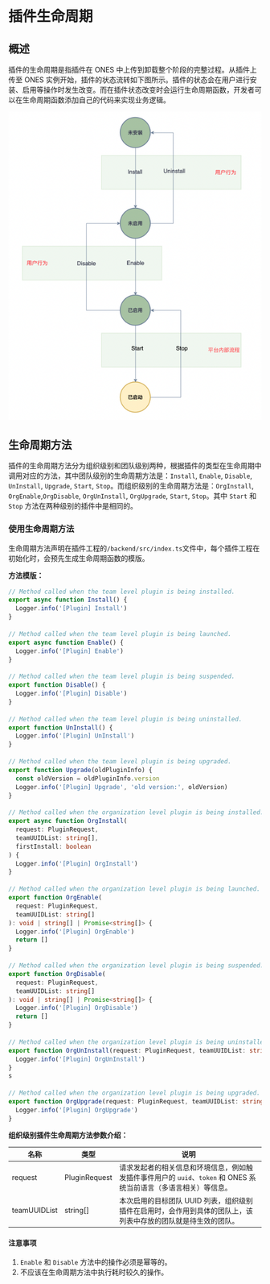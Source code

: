 # 插件生命周期

## 概述

插件的生命周期是指插件在 ONES 中上传到卸载整个阶段的完整过程。从插件上传至 ONES 实例开始，插件的状态流转如下图所示。插件的状态会在用户进行安装、启用等操作时发生改变。而在插件状态改变时会运行生命周期函数，开发者可以在生命周期函数添加自己的代码来实现业务逻辑。

![](images/lifecycle.png)

## 生命周期方法

插件的生命周期方法分为组织级别和团队级别两种，根据插件的类型在生命周期中调用对应的方法，其中团队级别的生命周期方法是：`Install`, `Enable`, `Disable`, `UnInstall`, `Upgrade`, `Start`, `Stop`。而组织级别的生命周期方法是：`OrgInstall`, `OrgEnable`,`OrgDisable`, `OrgUnInstall`, `OrgUpgrade`, `Start`, `Stop`。其中 `Start` 和 `Stop` 方法在两种级别的插件中是相同的。

### 使用生命周期方法

生命周期方法声明在插件工程的`/backend/src/index.ts`文件中，每个插件工程在初始化时，会预先生成生命周期函数的模版。

**方法模版：**

```typescript
// Method called when the team level plugin is being installed.
export async function Install() {
  Logger.info('[Plugin] Install')
}

// Method called when the team level plugin is being launched.
export async function Enable() {
  Logger.info('[Plugin] Enable')
}

// Method called when the team level plugin is being suspended.
export function Disable() {
  Logger.info('[Plugin] Disable')
}

// Method called when the team level plugin is being uninstalled.
export function UnInstall() {
  Logger.info('[Plugin] UnInstall')
}

// Method called when the team level plugin is being upgraded.
export function Upgrade(oldPluginInfo) {
  const oldVersion = oldPluginInfo.version
  Logger.info('[Plugin] Upgrade', 'old version:', oldVersion)
}

// Method called when the organization level plugin is being installed.
export async function OrgInstall(
  request: PluginRequest,
  teamUUIDList: string[],
  firstInstall: boolean
) {
  Logger.info('[Plugin] OrgInstall')
}

// Method called when the organization level plugin is being launched.
export function OrgEnable(
  request: PluginRequest,
  teamUUIDList: string[]
): void | string[] | Promise<string[]> {
  Logger.info('[Plugin] OrgEnable')
  return []
}

// Method called when the organization level plugin is being suspended.
export function OrgDisable(
  request: PluginRequest,
  teamUUIDList: string[]
): void | string[] | Promise<string[]> {
  Logger.info('[Plugin] OrgDisable')
  return []
}

// Method called when the organization level plugin is being uninstalled.
export function OrgUnInstall(request: PluginRequest, teamUUIDList: string[]) {
  Logger.info('[Plugin] OrgUnInstall')
}
s

// Method called when the organization level plugin is being upgraded.
export function OrgUpgrade(request: PluginRequest, teamUUIDList: string[]) {
  Logger.info('[Plugin] OrgUpgrade')
}
```

**组织级别插件生命周期方法参数介绍：**

| 名称         | 类型          | 说明                                                                                                              |
| ------------ | ------------- | ----------------------------------------------------------------------------------------------------------------- |
| request      | PluginRequest | 请求发起者的相关信息和环境信息，例如触发插件事件用户的 `uuid`、`token` 和 ONES 系统当前语言（多语言相关）等信息。 |
| teamUUIDList | string[]      | 本次启用的目标团队 UUID 列表，组织级别插件在启用时，会作用到具体的团队上，该列表中存放的团队就是待生效的团队。    |

#### 注意事项

1. `Enable` 和 `Disable` 方法中的操作必须是幂等的。
2. 不应该在生命周期方法中执行耗时较久的操作。
